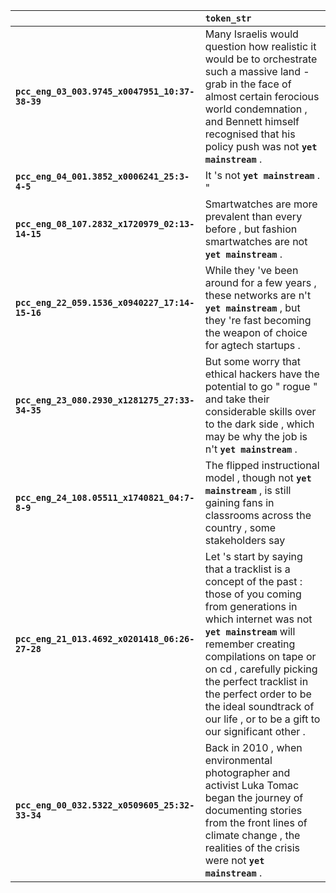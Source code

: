|                                                | `token_str`                                                                                                                                                                                                                                                                                                                                                      |
|:-----------------------------------------------|:-----------------------------------------------------------------------------------------------------------------------------------------------------------------------------------------------------------------------------------------------------------------------------------------------------------------------------------------------------------------|
| **`pcc_eng_03_003.9745_x0047951_10:37-38-39`** | Many Israelis would question how realistic it would be to orchestrate such a massive land - grab in the face of almost certain ferocious world condemnation , and Bennett himself recognised that his policy push was not __``yet mainstream``__ .                                                                                                               |
| **`pcc_eng_04_001.3852_x0006241_25:3-4-5`**    | It 's not __``yet mainstream``__ . "                                                                                                                                                                                                                                                                                                                             |
| **`pcc_eng_08_107.2832_x1720979_02:13-14-15`** | Smartwatches are more prevalent than every before , but fashion smartwatches are not __``yet mainstream``__ .                                                                                                                                                                                                                                                    |
| **`pcc_eng_22_059.1536_x0940227_17:14-15-16`** | While they 've been around for a few years , these networks are n't __``yet mainstream``__ , but they 're fast becoming the weapon of choice for agtech startups .                                                                                                                                                                                               |
| **`pcc_eng_23_080.2930_x1281275_27:33-34-35`** | But some worry that ethical hackers have the potential to go " rogue " and take their considerable skills over to the dark side , which may be why the job is n't __``yet mainstream``__ .                                                                                                                                                                       |
| **`pcc_eng_24_108.05511_x1740821_04:7-8-9`**   | The flipped instructional model , though not __``yet mainstream``__ , is still gaining fans in classrooms across the country , some stakeholders say                                                                                                                                                                                                             |
| **`pcc_eng_21_013.4692_x0201418_06:26-27-28`** | Let 's start by saying that a tracklist is a concept of the past : those of you coming from generations in which internet was not __``yet mainstream``__ will remember creating compilations on tape or on cd , carefully picking the perfect tracklist in the perfect order to be the ideal soundtrack of our life , or to be a gift to our significant other . |
| **`pcc_eng_00_032.5322_x0509605_25:32-33-34`** | Back in 2010 , when environmental photographer and activist Luka Tomac began the journey of documenting stories from the front lines of climate change , the realities of the crisis were not __``yet mainstream``__ .                                                                                                                                           |